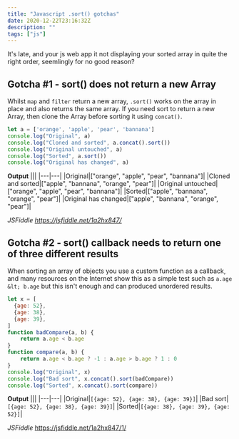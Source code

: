```yaml
---
title: "Javascript .sort() gotchas"
date: 2020-12-22T23:16:32Z
description: ""
tags: ["js"]
---
```


It's late, and your js web app it not displaying your sorted array in quite the right order, seemlingly for no good reason?
<!--more-->

## Gotcha #1 - sort() does not return a new Array

Whilst `map` and `filter` return a new array, `.sort()` works on the array in place and also returns the same array. If you need sort to return a new Array, then clone the Array before sorting it using `concat()`.

```js
let a = ['orange', 'apple', 'pear', 'bannana']
console.log("Original", a)
console.log("Cloned and sorted", a.concat().sort())
console.log("Original untouched", a)
console.log("Sorted", a.sort())
console.log("Original has changed", a)
```

**Output**
|||
|---|---|
|Original|["orange", "apple", "pear", "bannana"]|
|Cloned and sorted|["apple", "bannana", "orange", "pear"]|
|Original untouched|["orange", "apple", "pear", "bannana"]|
|Sorted|["apple", "bannana", "orange", "pear"]|
|Original has changed|["apple", "bannana", "orange", "pear"]|

*JSFiddle https://jsfiddle.net/1a2hx847/*

## Gotcha #2 - sort() callback needs to return one of three different results

When sorting an array of objects you use a custom function as a callback, and many resources on the Internet show this as a simple test such as `a.age &lt; b.age` but this isn't enough and can produced unordered results.

```js
let x = [
  {age: 52},
  {age: 38},
  {age: 39},
]
function badCompare(a, b) {
	return a.age < b.age
}
function compare(a, b) {
	return a.age < b.age ? -1 : a.age > b.age ? 1 : 0
}
console.log("Original", x)
console.log("Bad sort", x.concat().sort(badCompare))
console.log("Sorted", x.concat().sort(compare))
```

**Output**
|||
|---|---|
|Original|```[{age: 52}, {age: 38}, {age: 39}]```|
|Bad sort|```[{age: 52}, {age: 38}, {age: 39}]```|
|Sorted|```[{age: 38}, {age: 39}, {age: 52}]```|

*JSFiddle* https://jsfiddle.net/1a2hx847/1/